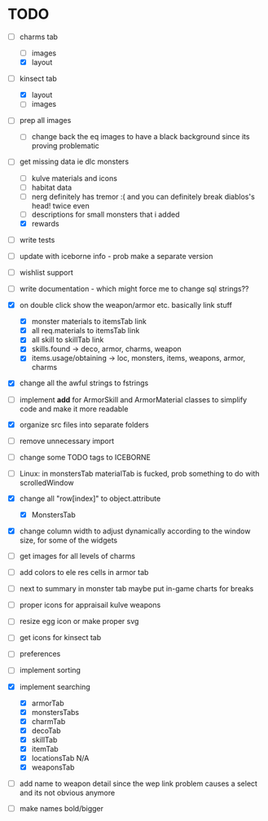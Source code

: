 # TODO

- [ ] charms tab
  - [ ] images
  - [x] layout
- [ ] kinsect tab
  - [x] layout
  - [ ] images
- [ ] prep all images
  - [ ] change back the eq images to have a black background since its proving problematic
- [ ] get missing data ie dlc monsters
  - [ ] kulve materials and icons
  - [ ] habitat data
  - [ ] nerg definitely has tremor :( and you can definitely break diablos's head! twice even
  - [ ] descriptions for small monsters that i added
  - [x] rewards
- [ ] write tests
- [ ] update with iceborne info - prob make a separate version
- [ ] wishlist support
- [ ] write documentation - which might force me to change sql strings??
- [x] on double click show the weapon/armor etc. basically link stuff
  - [x] monster materials to itemsTab link
  - [x] all req.materials to itemsTab link
  - [x] all skill to skillTab link
  - [x] skills.found -> deco, armor, charms, weapon
  - [x] items.usage/obtaining -> loc, monsters, items, weapons, armor, charms
- [x] change all the awful strings to fstrings
- [ ] implement __add__ for ArmorSkill and ArmorMaterial classes to simplify code and make it more readable
- [x] organize src files into separate folders
- [ ] remove unnecessary import
- [ ] change some TODO tags to ICEBORNE
- [ ] Linux: in monstersTab materialTab is fucked, prob something to do with scrolledWindow
- [x] change all "row[index]" to object.attribute
  - [x] MonstersTab
- [x] change column width to adjust dynamically according to the window size, for some of the widgets
- [ ] get images for all levels of charms
- [ ] add colors to ele res cells in armor tab
- [ ] next to summary in monster tab maybe put in-game charts for breaks
- [ ] proper icons for appraisail kulve weapons
- [ ] resize egg icon or make proper svg
- [ ] get icons for kinsect tab
- [ ] preferences
- [ ] implement sorting
- [x] implement searching
  - [x] armorTab
  - [x] monstersTabs
  - [x] charmTab
  - [x] decoTab
  - [x] skillTab
  - [x] itemTab
  - [x] locationsTab N/A
  - [x] weaponsTab
- [ ] add name to weapon detail since the wep link problem causes a select and its not obvious anymore
- [ ] make names bold/bigger
  